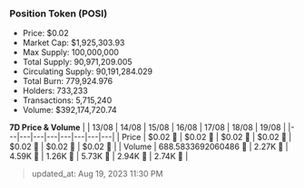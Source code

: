 
  ### Position Token (POSI)
  - Price: $0.02
  - Market Cap: $1,925,303.93
  - Max Supply: 100,000,000
  - Total Supply: 90,971,209.005
  - Circulating Supply: 90,191,284.029
  - Total Burn: 779,924.976
  - Holders: 733,233
  - Transactions: 5,715,240
  - Volume: $392,174,720.74

  **7D Price & Volume**
  | | 13&#x2F;08 | 14&#x2F;08 | 15&#x2F;08 | 16&#x2F;08 | 17&#x2F;08 | 18&#x2F;08 | 19&#x2F;08 |
  |---|---|---|---|---|---|---|---|
  | Price | $0.02 🚀 | $0.02 🚀 | $0.02 🔻 | $0.02 🔻 | $0.02 🔻 | $0.02 🔻 | $0.02 🔻 |
  | Volume | 688.5833692060486 🔻 | 2.27K 🚀 | 4.59K 🚀 | 1.26K 🔻 | 5.73K 🚀 | 2.94K 🔻 | 2.74K 🔻 |

  > updated_at: Aug 19, 2023 11:30 PM
